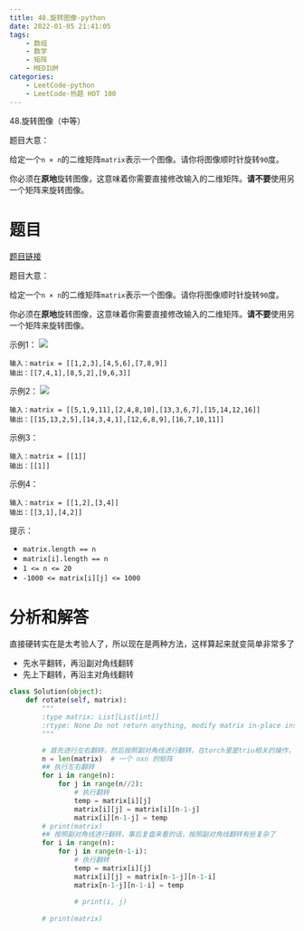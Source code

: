 ```yaml
---
title: 48.旋转图像-python
date: 2022-01-05 21:41:05
tags:
    - 数组
    - 数学
    - 矩阵
    - MEDIUM
categories:
	- LeetCode-python
	- LeetCode-热题 HOT 100
---
```


48.旋转图像（中等）

题目大意：

给定一个```n × n```的二维矩阵```matrix```表示一个图像。请你将图像顺时针旋转```90```度。

你必须在**原地**旋转图像，这意味着你需要直接修改输入的二维矩阵。**请不要**使用另一个矩阵来旋转图像。

<!--more-->

# 题目

[题目链接](https://leetcode-cn.com/problems/rotate-image/)

题目大意：

给定一个```n × n```的二维矩阵```matrix```表示一个图像。请你将图像顺时针旋转```90```度。

你必须在**原地**旋转图像，这意味着你需要直接修改输入的二维矩阵。**请不要**使用另一个矩阵来旋转图像。

示例1：
![](http://yixuan004.oss-cn-hangzhou.aliyuncs.com/img/2022-01-05-21-46-28.png)
```
输入：matrix = [[1,2,3],[4,5,6],[7,8,9]]
输出：[[7,4,1],[8,5,2],[9,6,3]]
```

示例2：
![](http://yixuan004.oss-cn-hangzhou.aliyuncs.com/img/2022-01-05-21-46-42.png)
```
输入：matrix = [[5,1,9,11],[2,4,8,10],[13,3,6,7],[15,14,12,16]]
输出：[[15,13,2,5],[14,3,4,1],[12,6,8,9],[16,7,10,11]]
```

示例3：
```
输入：matrix = [[1]]
输出：[[1]]
```

示例4：
```
输入：matrix = [[1,2],[3,4]]
输出：[[3,1],[4,2]]
```

提示：
- ```matrix.length == n```
- ```matrix[i].length == n```
- ```1 <= n <= 20```
- ```-1000 <= matrix[i][j] <= 1000```


# 分析和解答

直接硬转实在是太考验人了，所以现在是两种方法，这样算起来就变简单非常多了

- 先水平翻转，再沿副对角线翻转
- 先上下翻转，再沿主对角线翻转


```python
class Solution(object):
    def rotate(self, matrix):
        """
        :type matrix: List[List[int]]
        :rtype: None Do not return anything, modify matrix in-place instead.
        """

        # 首先进行左右翻转，然后按照副对角线进行翻转，在torch里是triu相关的操作，哈哈
        n = len(matrix)  # 一个 nxn 的矩阵
        ## 执行左右翻转
        for i in range(n):
            for j in range(n//2):
                # 执行翻转
                temp = matrix[i][j]
                matrix[i][j] = matrix[i][n-1-j]
                matrix[i][n-1-j] = temp
        # print(matrix)
        ## 按照副对角线进行翻转，事后复盘来看的话，按照副对角线翻转有些复杂了
        for i in range(n):
            for j in range(n-1-i):
                # 执行翻转
                temp = matrix[i][j]
                matrix[i][j] = matrix[n-1-j][n-1-i]
                matrix[n-1-j][n-1-i] = temp
                
                # print(i, j)
        
        # print(matrix)
```